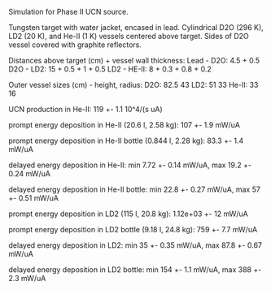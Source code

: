 Simulation for Phase II UCN source.

Tungsten target with water jacket, encased in lead.
Cylindrical D2O (296 K), LD2 (20 K), and He-II (1 K) vessels centered above target.
Sides of D2O vessel covered with graphite reflectors.

Distances above target (cm) + vessel wall thickness:
Lead - D2O: 4.5 + 0.5
D2O - LD2: 15 + 0.5 + 1 + 0.5
LD2 - HE-II: 8 + 0.3 + 0.8 + 0.2

Outer vessel sizes (cm) - height, radius:
D2O: 82.5 43
LD2: 51 33
He-II: 33 16

UCN production in He-II:
119 +- 1.1 10^4/(s uA)

prompt energy deposition in He-II (20.6 l, 2.58 kg):
107 +- 1.9 mW/uA

prompt energy deposition in He-II bottle (0.844 l, 2.28 kg):
83.3 +- 1.4 mW/uA

delayed energy deposition in He-II:
min 7.72 +- 0.14 mW/uA, max 19.2 +- 0.24 mW/uA

delayed energy deposition in He-II bottle:
min 22.8 +- 0.27 mW/uA, max 57 +- 0.51 mW/uA

prompt energy deposition in LD2 (115 l, 20.8 kg):
1.12e+03 +- 12 mW/uA

prompt energy deposition in LD2 bottle (9.18 l, 24.8 kg):
759 +- 7.7 mW/uA

delayed energy deposition in LD2:
min 35 +- 0.35 mW/uA, max 87.8 +- 0.67 mW/uA

delayed energy deposition in LD2 bottle:
min 154 +- 1.1 mW/uA, max 388 +- 2.3 mW/uA

